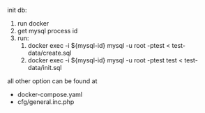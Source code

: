 init db:
1. run docker 
2. get mysql process id
3. run:
    1. docker exec -i ${mysql-id} mysql -u root -ptest < test-data/create.sql
    2. docker exec -i ${mysql-id} mysql -u root -ptest test < test-data/init.sql

all other option can be found at
- docker-compose.yaml
- cfg/general.inc.php
